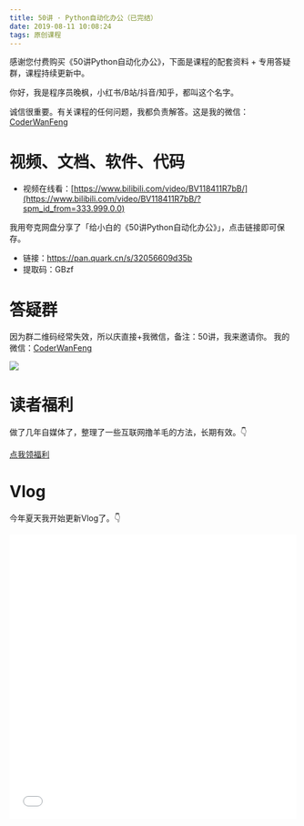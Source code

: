 ```yaml
---
title: 50讲 · Python自动化办公（已完结）
date: 2019-08-11 10:08:24
tags: 原创课程
---
```


感谢您付费购买《50讲Python自动化办公》，下面是课程的配套资料 + 专用答疑群，课程持续更新中。


你好，我是程序员晚枫，小红书/B站/抖音/知乎，都叫这个名字。

诚信很重要。有关课程的任何问题，我都负责解答。这是我的微信：[CoderWanFeng](http://www.python4office.cn/wechat-qrcode/)



# 视频、文档、软件、代码


- 视频在线看：[https://www.bilibili.com/video/BV118411R7bB/](https://www.bilibili.com/video/BV118411R7bB/?spm_id_from=333.999.0.0)


我用夸克网盘分享了「给小白的《50讲Python自动化办公》」，点击链接即可保存。
- 链接：https://pan.quark.cn/s/32056609d35b
- 提取码：GBzf


# 答疑群

因为群二维码经常失效，所以庆直接+我微信，备注：50讲，我来邀请你。
我的微信：[CoderWanFeng](http://www.python4office.cn/wechat-qrcode/)

![](https://www.python-office.com/assets/img/wechat.c27aec60.jpg)
# 读者福利

做了几年自媒体了，整理了一些互联网撸羊毛的方法，长期有效。👇

[点我领福利](http://python4office.cn/sideline-pro-list/)

# Vlog

今年夏天我开始更新Vlog了。👇

<iframe src="//player.bilibili.com/player.html?bvid=BV1p4421U7r8" scrolling="no" border="0" frameborder="no" framespacing="0" allowfullscreen="true" width=100%, height=500> </iframe>